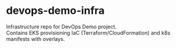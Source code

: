 # devops-demo-infra

Infrastructure repo for DevOps Demo project.  
Contains EKS provisioning IaC (Terraform/CloudFormation) and k8s manifests with overlays.
